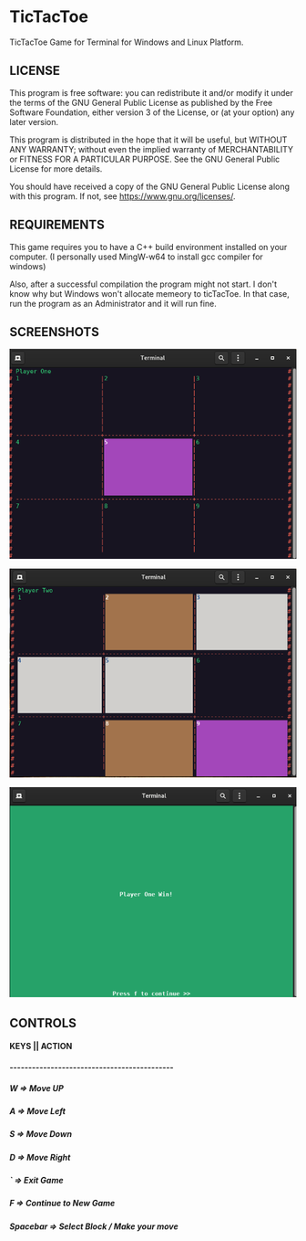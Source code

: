 # TicTacToe
TicTacToe Game for Terminal for Windows and Linux Platform.

## LICENSE
This program is free software: you can redistribute it and/or modify
it under the terms of the GNU General Public License as published by
the Free Software Foundation, either version 3 of the License, or
(at your option) any later version.

This program is distributed in the hope that it will be useful,
but WITHOUT ANY WARRANTY; without even the implied warranty of
MERCHANTABILITY or FITNESS FOR A PARTICULAR PURPOSE. See the
GNU General Public License for more details.

You should have received a copy of the GNU General Public License
along with this program.  If not, see <https://www.gnu.org/licenses/>.

## REQUIREMENTS
This game requires you to have a C++ build environment installed on your computer.
(I personally used MingW-w64 to install gcc compiler for windows)

Also, after a successful compilation the program might not start. I don't know why
but Windows won't allocate memeory to ticTacToe. In that case, run the program as an
Administrator and it will run fine.

## SCREENSHOTS
![alt_tag](https://github.com/KrishnenduMarathe/TicTacToe/blob/main/Screenshots/initial.png)

![alt_tag](https://github.com/KrishnenduMarathe/TicTacToe/blob/main/Screenshots/half-way.png)

![alt_tag](https://github.com/KrishnenduMarathe/TicTacToe/blob/main/Screenshots/win.png)


## CONTROLS

#### KEYS       ||    ACTION
#### --------------------------------------------
#####  W         =>    Move UP
#####  A         =>    Move Left
#####  S         =>    Move Down
#####  D         =>    Move Right
#####  `         =>    Exit Game
#####  F         =>    Continue to New Game
#####  Spacebar  =>    Select Block / Make your move
